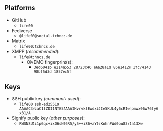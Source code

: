 ## Platforms

- GitHub
  - `life00`
- Fediverse
  - `@life00@social.tchncs.de`
- Matrix
  - `life00:tchncs.de`
- XMPP (*recommended*): 
  - `life@tchncs.de`
    - OMEMO fingerprint(s): 
      - `3ed6041b e214a553 28723c46 e6a28a1d 85e1412d 1fc74143 98bf5d3d 1857ec5f`

## Keys

- SSH public key (*commonly used*):
  - `life00 ssh-ed25519 AAAAC3NzaC1lZDI1NTE5AAAAIHvrvklEwdxbJIe5KUL4y6cRIwhpmwx06w76fy6x31/A`
- Signify public key (*other purposes*):
  - `RWSNSU4i1p6qc+ixO6sN66R5/y5++i86+aY0zKnhnPWd0ou83rJa13Xw`
